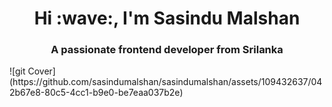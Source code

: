 <h1 align="center">Hi :wave:, I'm Sasindu Malshan</h1>
<h3 align="center">A passionate frontend developer from Srilanka</h3>
![git Cover](https://github.com/sasindumalshan/sasindumalshan/assets/109432637/042b67e8-80c5-4cc1-b9e0-be7eaa037b2e)
